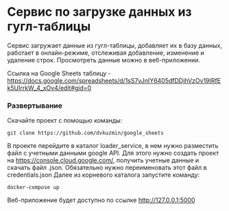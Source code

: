 # Сервис по загрузке данных из гугл-таблицы
Сервис загружает данные из гугл-таблицы, добавляет их в базу данных,
работает в онлайн-режиме, отслеживая добавление, изменение и удаление строк.
Просмотреть данные можно в веб-приложении.

Ссылка на Google Sheets таблицу - https://docs.google.com/spreadsheets/d/1sS7vJnIY6405dfDDjhVzOv19IRfEk5UIrrkW_4_xOv4/edit#gid=0

### Развертывание
Скачайте проект с помощью команды:
    
    git clone https://github.com/dvkuzmin/google_sheets

В проекте перейдите в каталог loader_service, в нем нужно разместить файл с учетными данными
google API. Для этого нужно создать проект на https://console.cloud.google.com/, получить учетные данные
и скачать файл .json. Обязательно нужно переименовать этот файл в credentials.json
Далее из корневого каталога запустите команду:

    docker-compose up

Веб-приложение будет доступно по ссылке http://127.0.0.1:5000
